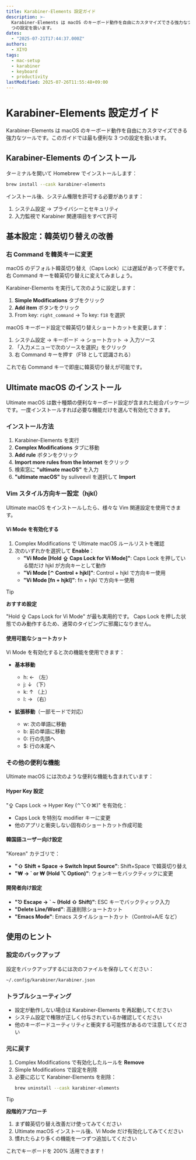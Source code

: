 ```yaml
---
title: Karabiner-Elements 設定ガイド
description: >-
  Karabiner-Elements は macOS のキーボード動作を自由にカスタマイズできる強力なツールです。このガイドでは最も便利な 3
  つの設定を扱います。
dates:
  - "2025-07-21T17:44:37.000Z"
authors:
  - XIYO
tags:
  - mac-setup
  - karabiner
  - keyboard
  - productivity
lastModified: 2025-07-26T11:55:48+09:00
---
```


# Karabiner-Elements 設定ガイド

Karabiner-Elements は macOS のキーボード動作を自由にカスタマイズできる強力なツールです。このガイドでは最も便利な 3 つの設定を扱います。

## Karabiner-Elements のインストール

ターミナルを開いて Homebrew でインストールします：

```bash
brew install --cask karabiner-elements
```

インストール後、システム権限を許可する必要があります：
1. システム設定 → プライバシーとセキュリティ
2. 入力監視で Karabiner 関連項目をすべて許可

## 基本設定：韓英切り替えの改善

### 右 Command を韓英キーに変更

macOS のデフォルト韓英切り替え（Caps Lock）には遅延があって不便です。右 Command キーを韓英切り替えに変えてみましょう。

Karabiner-Elements を実行して次のように設定します：

1. **Simple Modifications** タブをクリック
2. **Add item** ボタンをクリック
3. From key: `right_command` → To key: `f18` を選択

macOS キーボード設定で韓英切り替えショートカットを変更します：

1. システム設定 → キーボード → ショートカット → 入力ソース
2. 「入力メニューで次のソースを選択」をクリック
3. 右 Command キーを押す（F18 として認識される）

これで右 Command キーで即座に韓英切り替えが可能です。

## Ultimate macOS のインストール

Ultimate macOS は数十種類の便利なキーボード設定が含まれた総合パッケージです。一度インストールすれば必要な機能だけを選んで有効化できます。

### インストール方法

1. Karabiner-Elements を実行
2. **Complex Modifications** タブに移動
3. **Add rule** ボタンをクリック
4. **Import more rules from the Internet** をクリック
5. 検索窓に **"ultimate macOS"** を入力
6. **"ultimate macOS"** by suliveevil を選択して **Import**

### Vim スタイル方向キー設定（hjkl）

Ultimate macOS をインストールしたら、様々な Vim 関連設定を使用できます。

#### Vi Mode を有効化する

1. Complex Modifications で Ultimate macOS ルールリストを確認
2. 次のいずれかを選択して **Enable**：
   - **"Vi Mode [Hold ⇪ Caps Lock for Vi Mode]"**: Caps Lock を押している間だけ hjkl が方向キーとして動作
   - **"Vi Mode [⌃ Control + hjkl]"**: Control + hjkl で方向キー使用
   - **"Vi Mode [fn + hjkl]"**: fn + hjkl で方向キー使用

> [!TIP]
> **おすすめ設定**
> 
> "Hold ⇪ Caps Lock for Vi Mode" が最も実用的です。
> Caps Lock を押した状態でのみ動作するため、通常のタイピングに邪魔になりません。

#### 使用可能なショートカット

Vi Mode を有効化すると次の機能を使用できます：

- **基本移動**
  - h: ← （左）
  - j: ↓ （下）
  - k: ↑ （上）
  - l: → （右）

- **拡張移動**（一部モードで対応）
  - w: 次の単語に移動
  - b: 前の単語に移動
  - 0: 行の先頭へ
  - $: 行の末尾へ

### その他の便利な機能

Ultimate macOS には次のような便利な機能も含まれています：

#### Hyper Key 設定
"⇪ Caps Lock → Hyper Key (⌃⌥⇧⌘)" を有効化：
- Caps Lock を特別な modifier キーに変更
- 他のアプリと衝突しない固有のショートカット作成可能

#### 韓国語ユーザー向け設定
"Korean" カテゴリで：
- **"⇧ Shift + Space → Switch Input Source"**: Shift+Space で韓英切り替え
- **"₩ → ` or ₩ (Hold ⌥ Option)"**: ウォンキーをバックティックに変更

#### 開発者向け設定
- **"⎋ Escape → ` ~ (Hold ⇧ Shift)"**: ESC キーでバックティック入力
- **"Delete Line/Word"**: 高速削除ショートカット
- **"Emacs Mode"**: Emacs スタイルショートカット（Control+A/E など）

## 使用のヒント

### 設定のバックアップ
設定をバックアップするには次のファイルを保存してください：
```bash
~/.config/karabiner/karabiner.json
```

### トラブルシューティング
- 設定が動作しない場合は Karabiner-Elements を再起動してください
- システム設定で権限が正しく付与されているか確認してください
- 他のキーボードユーティリティと衝突する可能性があるので注意してください

### 元に戻す
1. Complex Modifications で有効化したルールを **Remove**
2. Simple Modifications で設定を削除
3. 必要に応じて Karabiner-Elements を削除：
   ```bash
   brew uninstall --cask karabiner-elements
   ```

> [!TIP]
> **段階的アプローチ**
> 
> 1. まず韓英切り替え改善だけ使ってみてください
> 2. Ultimate macOS インストール後、Vi Mode だけ有効化してみてください
> 3. 慣れたらより多くの機能を一つずつ追加してください

これでキーボードを 200% 活用できます！
